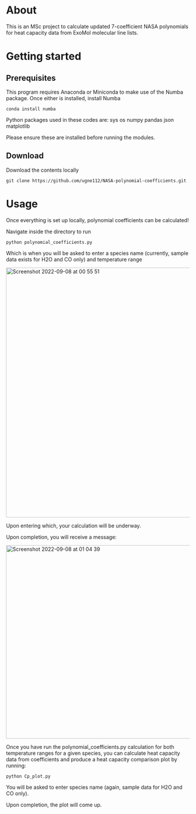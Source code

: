 # About
This is an MSc project to calculate updated 7-coefficient NASA polynomials for heat capacity data from ExoMol molecular line lists.

# Getting started

## Prerequisites
This program requires Anaconda or Miniconda to make use of the Numba package. Once either is installed, install Numba
```
conda install numba 
```
Python packages used in these codes are:
sys
os
numpy
pandas
json
matplotlib

Please ensure these are installed before running the modules.

## Download
Download the contents locally
```
git clone https://github.com/ugne112/NASA-polynomial-coefficients.git
```

# Usage

Once everything is set up locally, polynomial coefficients can be calculated!

Navigate inside the directory to run

```
python polynomial_coefficients.py
```
Which is when you will be asked to enter a species name (currently, sample data exists for H2O and CO only) and temperature range

<img width="682" alt="Screenshot 2022-09-08 at 00 55 51" src="https://user-images.githubusercontent.com/71969506/188990793-e98774b3-4771-427d-96cf-d6ad534a1712.png">

Upon entering which, your calculation will be underway.

Upon completion, you will receive a message:

<img width="528" alt="Screenshot 2022-09-08 at 01 04 39" src="https://user-images.githubusercontent.com/71969506/188991979-fa7e9d82-b5af-491f-be6a-51b3f969e52c.png">

Once you have run the polynomial_coefficients.py calculation for both temperature ranges for a given species, you can calculate heat capacity data from coefficients and produce a heat capacity comparison plot by running:
```
python Cp_plot.py
```
You will be asked to enter species name (again, sample data for H2O and CO only).

Upon completion, the plot will come up.

